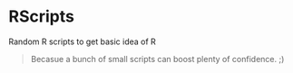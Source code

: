 # RScripts
Random R scripts to get basic idea of R

> Becasue a bunch of small scripts can boost plenty of confidence. ;)
